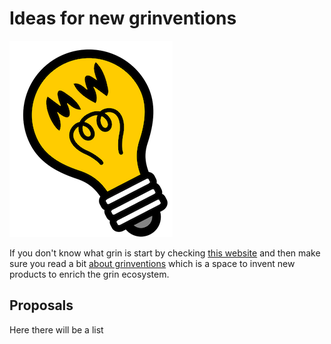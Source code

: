 # Ideas for new grinventions

![logo](https://github.com/grinventions/about/blob/main/graphics/logo/logo_s.png?raw=true)

If you don't know what grin is start by checking [this website](https://grin.mw/) and then make sure you read a bit [about grinventions](https://github.com/grinventions/about) which is a space to invent new products to enrich the grin ecosystem.

## Proposals

Here there will be a list
